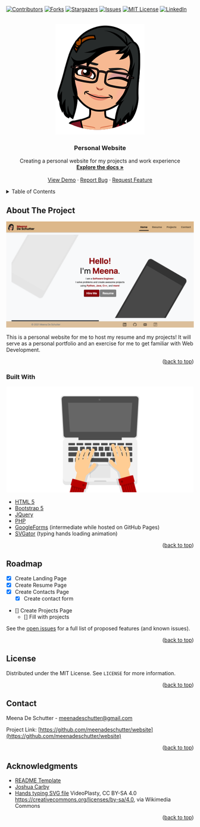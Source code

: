 <div id="top"></div>
<!-- PROJECT SHIELDS -->

[![Contributors][contributors-shield]][contributors-url]
[![Forks][forks-shield]][forks-url]
[![Stargazers][stars-shield]][stars-url]
[![Issues][issues-shield]][issues-url]
[![MIT License][license-shield]][license-url]
[![LinkedIn][linkedin-shield]][linkedin-url]

<!-- PROJECT LOGO -->
<br />
<div align="center">
  <a href="https://github.com/meenadeschutter/website">
    <img src="images/profile.png" alt="Logo">
  </a>
<h3 align="center">Personal Website</h3>

  <p align="center">
    Creating a personal website for my projects and work experience
    <br />
    <a href="https://github.com/meenadeschutter/website"><strong>Explore the docs »</strong></a>
    <br />
    <br />
    <a href="https://github.com/meenadeschutter/website">View Demo</a>
    ·
    <a href="https://github.com/meenadeschutter/website/issues">Report Bug</a>
    ·
    <a href="https://github.com/meenadeschutter/website/issues">Request Feature</a>
  </p>
</div>



<!-- TABLE OF CONTENTS -->
<details>
  <summary>Table of Contents</summary>
  <ol>
    <li>
      <a href="#about-the-project">About The Project</a>
      <ul>
        <li><a href="#built-with">Built With</a></li>
      </ul>
    </li>
    <li>
      <a href="#getting-started">Getting Started</a>
      <ul>
        <li><a href="#prerequisites">Prerequisites</a></li>
        <li><a href="#installation">Installation</a></li>
      </ul>
    </li>
    <li><a href="#usage">Usage</a></li>
    <li><a href="#roadmap">Roadmap</a></li>
    <li><a href="#contributing">Contributing</a></li>
    <li><a href="#license">License</a></li>
    <li><a href="#contact">Contact</a></li>
    <li><a href="#acknowledgments">Acknowledgments</a></li>
  </ol>
</details>



<!-- ABOUT THE PROJECT -->
## About The Project

[![Product Name Screen Shot][product-screenshot]](https://meenadeschutter.github.io)

This is a personal website for me to host my resume and my projects! It will serve as a personal portfolio and an exercise for me to get familiar with Web Development.

<p align="right">(<a href="#top">back to top</a>)</p>



### Built With

[![Typing Hands Animation][typing-animation]](https://meenadeschutter.github.io)

* [HTML 5](https://en.wikipedia.org/wiki/HTML5)
* [Bootstrap 5](https://getbootstrap.com)
* [JQuery](https://jquery.com)
* [PHP](https://www.php.net/)
* [GoogleForms](http://forms.google.com/) (intermediate while hosted on GitHub Pages)
* [SVGator](https://www.svgator.com/) (typing hands loading animation)

<p align="right">(<a href="#top">back to top</a>)</p>


<!-- ROADMAP -->
## Roadmap

- [x] Create Landing Page
- [x] Create Resume Page
- [x] Create Contacts Page
    - [x] Create contact form
- [] Create Projects Page
    - [] Fill with projects

See the [open issues](https://github.com/meenadeschutter/repo_name/issues) for a full list of proposed features (and known issues).

<p align="right">(<a href="#top">back to top</a>)</p>



<!-- LICENSE -->
## License

Distributed under the MIT License. See `LICENSE` for more information.

<p align="right">(<a href="#top">back to top</a>)</p>



<!-- CONTACT -->
## Contact

Meena De Schutter - meenadeschutter@gmail.com

Project Link: [https://github.com/meenadeschutter/website](https://github.com/meenadeschutter/website)

<p align="right">(<a href="#top">back to top</a>)</p>



<!-- ACKNOWLEDGMENTS -->
## Acknowledgments

* [README Template](https://github.com/othneildrew/Best-README-Template/blob/master/README.md)
* [Joshua Carby](https://zephyrcode.com/index.html)
* [Hands typing SVG file](https://commons.wikimedia.org/wiki/File:Hands_typing_on_white_laptop_scene.svg) VideoPlasty, CC BY-SA 4.0 <https://creativecommons.org/licenses/by-sa/4.0>, via Wikimedia Commons

<p align="right">(<a href="#top">back to top</a>)</p>



<!-- MARKDOWN LINKS & IMAGES -->
<!-- https://www.markdownguide.org/basic-syntax/#reference-style-links -->
[contributors-shield]: https://img.shields.io/github/contributors/meenadeschutter/website.svg?style=for-the-badge
[contributors-url]: https://github.com/meenadeschutter/website/graphs/contributors
[forks-shield]: https://img.shields.io/github/forks/meenadeschutter/website.svg?style=for-the-badge
[forks-url]: https://github.com/meenadeschutter/website/network/members
[stars-shield]: https://img.shields.io/github/stars/meenadeschutter/website.svg?style=for-the-badge
[stars-url]: https://github.com/meenadeschutter/website/stargazers
[issues-shield]: https://img.shields.io/github/issues/meenadeschutter/website.svg?style=for-the-badge
[issues-url]: https://github.com/meenadeschutter/website/issues
[license-shield]: https://img.shields.io/github/license/meenadeschutter/website.svg?style=for-the-badge
[license-url]: https://github.com/meenadeschutter/website/blob/master/LICENSE.txt
[linkedin-shield]: https://img.shields.io/badge/-LinkedIn-black.svg?style=for-the-badge&logo=linkedin&colorB=555
[linkedin-url]: https://linkedin.com/in/meena-de-schutter-194297127
[product-screenshot]: images/landing-page.png
[typing-animation]: images/typing-loader-css.svg
